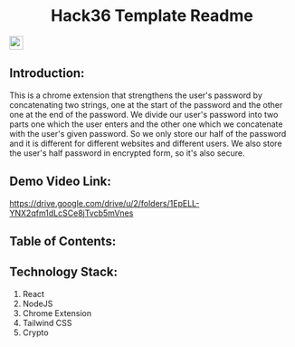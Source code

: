 <h1 align="center">Hack36 Template Readme</h1>
<p align="center">
</p>

<a href="https://hack36.com"> <img src="https://i.postimg.cc/RFFWF4vg/built-at-hack.jpg" height=24px> </a>


## Introduction:
 This is a chrome extension that strengthens the user's password by concatenating two strings, one at the start of the password and the other one at the end of the 
 password. We divide our user's password into two parts one which the user enters and the other one which we concatenate with the user's given password. So we only 
 store our half of the password and it is different for different websites and different users. We also store the user's half password in encrypted form, so it's also 
 secure.
  
## Demo Video Link:
  https://drive.google.com/drive/u/2/folders/1EpELL-YNX2qfm1dLcSCe8jTvcb5mVnes
  
  
## Table of Contents:

## Technology Stack:
  1) React
  2) NodeJS
  3) Chrome Extension
  4) Tailwind CSS
  5) Crypto
